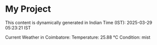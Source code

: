 # My Project

This content is dynamically generated in Indian Time (IST): 2025-03-29 05:23:21 IST


Current Weather in Coimbatore:
Temperature: 25.88 °C
Condition: mist
